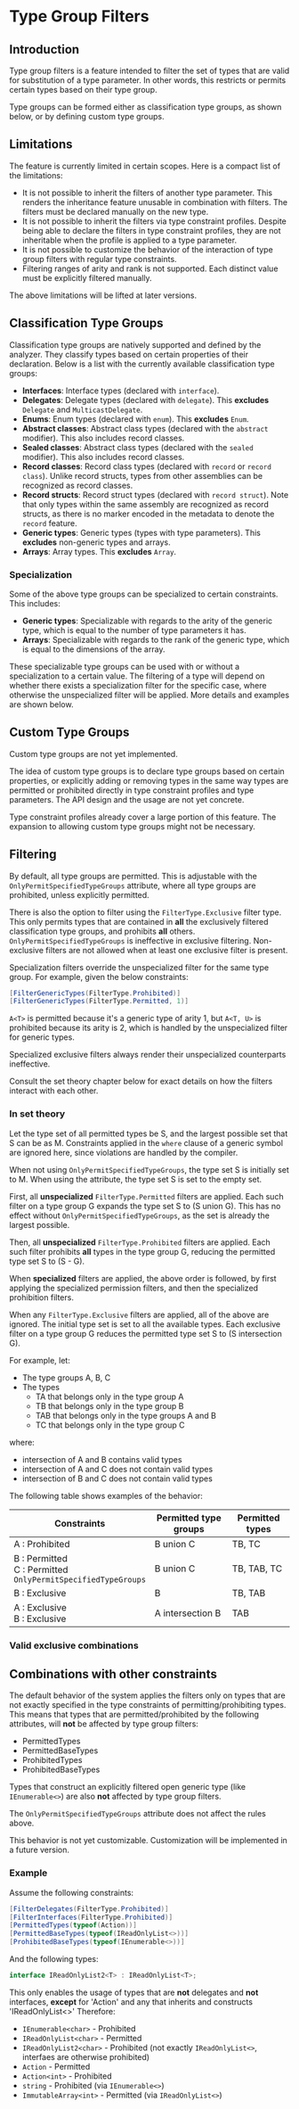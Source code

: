 # Type Group Filters

## Introduction

Type group filters is a feature intended to filter the set of types that are valid for substitution of a type parameter. In other words, this restricts or permits certain types based on their type group.

Type groups can be formed either as classification type groups, as shown below, or by defining custom type groups.

## Limitations

The feature is currently limited in certain scopes. Here is a compact list of the limitations:

- It is not possible to inherit the filters of another type parameter. This renders the inheritance feature unusable in combination with filters. The filters must be declared manually on the new type.
- It is not possible to inherit the filters via type constraint profiles. Despite being able to declare the filters in type constraint profiles, they are not inheritable when the profile is applied to a type parameter.
- It is not possible to customize the behavior of the interaction of type group filters with regular type constraints.
- Filtering ranges of arity and rank is not supported. Each distinct value must be explicitly filtered manually.

The above limitations will be lifted at later versions.

## Classification Type Groups

Classification type groups are natively supported and defined by the analyzer. They classify types based on certain properties of their declaration. Below is a list with the currently available classification type groups:

- **Interfaces**: Interface types (declared with `interface`).
- **Delegates**: Delegate types (declared with `delegate`). This **excludes** `Delegate` and `MulticastDelegate`.
- **Enums**: Enum types (declared with `enum`). This **excludes** `Enum`.
- **Abstract classes**: Abstract class types (declared with the `abstract` modifier). This also includes record classes.
- **Sealed classes**: Abstract class types (declared with the `sealed` modifier). This also includes record classes.
- **Record classes**: Record class types (declared with `record` or `record class`). Unlike record structs, types from other assemblies can be recognized as record classes.
- **Record structs**: Record struct types (declared with `record struct`). Note that only types within the same assembly are recognized as record structs, as there is no marker encoded in the metadata to denote the `record` feature.
- **Generic types**: Generic types (types with type parameters). This **excludes** non-generic types and arrays.
- **Arrays**: Array types. This **excludes** `Array`.

### Specialization

Some of the above type groups can be specialized to certain constraints. This includes:

- **Generic types**: Specializable with regards to the arity of the generic type, which is equal to the number of type parameters it has.
- **Arrays**: Specializable with regards to the rank of the generic type, which is equal to the dimensions of the array.

These specializable type groups can be used with or without a specialization to a certain value. The filtering of a type will depend on whether there exists a specialization filter for the specific case, where otherwise the unspecialized filter will be applied. More details and examples are shown below.

## Custom Type Groups

Custom type groups are not yet implemented.

The idea of custom type groups is to declare type groups based on certain properties, or explicitly adding or removing types in the same way types are permitted or prohibited directly in type constraint profiles and type parameters. The API design and the usage are not yet concrete.

Type constraint profiles already cover a large portion of this feature. The expansion to allowing custom type groups might not be necessary.

## Filtering

By default, all type groups are permitted. This is adjustable with the `OnlyPermitSpecifiedTypeGroups` attribute, where all type groups are prohibited, unless explicitly permitted.

There is also the option to filter using the `FilterType.Exclusive` filter type. This only permits types that are contained in **all** the exclusively filtered classification type groups, and prohibits **all** others. `OnlyPermitSpecifiedTypeGroups` is ineffective in exclusive filtering. Non-exclusive filters are not allowed when at least one exclusive filter is present.

Specialization filters override the unspecialized filter for the same type group. For example, given the below constraints:
```csharp
[FilterGenericTypes(FilterType.Prohibited)]
[FilterGenericTypes(FilterType.Permitted, 1)]
```

`A<T>` is permitted because it's a generic type of arity 1, but `A<T, U>` is prohibited because its arity is 2, which is handled by the unspecialized filter for generic types.

Specialized exclusive filters always render their unspecialized counterparts ineffective.

Consult the set theory chapter below for exact details on how the filters interact with each other.

### In set theory

Let the type set of all permitted types be S, and the largest possible set that S can be as M. Constraints applied in the `where` clause of a generic symbol are ignored here, since violations are handled by the compiler.

When not using `OnlyPermitSpecifiedTypeGroups`, the type set S is initially set to M. When using the attribute, the type set S is set to the empty set.

First, all **unspecialized** `FilterType.Permitted` filters are applied. Each such filter on a type group G expands the type set S to (S union G). This has no effect without `OnlyPermitSpecifiedTypeGroups`, as the set is already the largest possible.

Then, all **unspecialized** `FilterType.Prohibited` filters are applied. Each such filter prohibits **all** types in the type group G, reducing the permitted type set S to (S - G).

When **specialized** filters are applied, the above order is followed, by first applying the specialized permission filters, and then the specialized prohibition filters.

When any `FilterType.Exclusive` filters are applied, all of the above are ignored. The initial type set is set to all the available types. Each exclusive filter on a type group G reduces the permitted type set S to (S intersection G).

For example, let:
- The type groups A, B, C
- The types
  - TA that belongs only in the type group A
  - TB that belongs only in the type group B
  - TAB that belongs only in the type groups A and B
  - TC that belongs only in the type group C

where:
- intersection of A and B contains valid types
- intersection of A and C does not contain valid types
- intersection of B and C does not contain valid types

The following table shows examples of the behavior:

| Constraints | Permitted type groups | Permitted types |
|-------------|-------------|-------------|
| A : Prohibited | B union C | TB, TC |
| B : Permitted<br/>C : Permitted<br/>`OnlyPermitSpecifiedTypeGroups` | B union C | TB, TAB, TC |
| B : Exclusive | B | TB, TAB |
| A : Exclusive<br/>B : Exclusive | A intersection B | TAB |

### Valid exclusive combinations
[exclusive-combinations]: #exclusive-combinations

## Combinations with other constraints

The default behavior of the system applies the filters only on types that are not exactly specified in the type constraints of permitting/prohibiting types. This means that types that are permitted/prohibited by the following attributes, will **not** be affected by type group filters:
- PermittedTypes
- PermittedBaseTypes
- ProhibitedTypes
- ProhibitedBaseTypes

Types that construct an explicitly filtered open generic type (like `IEnumerable<>`) are also **not** affected by type group filters.

The `OnlyPermitSpecifiedTypeGroups` attribute does not affect the rules above.

This behavior is not yet customizable. Customization will be implemented in a future version.

### Example

Assume the following constraints:
```csharp
[FilterDelegates(FilterType.Prohibited)]
[FilterInterfaces(FilterType.Prohibited)]
[PermittedTypes(typeof(Action))]
[PermittedBaseTypes(typeof(IReadOnlyList<>))]
[ProhibitedBaseTypes(typeof(IEnumerable<>))]
```

And the following types:
```csharp
interface IReadOnlyList2<T> : IReadOnlyList<T>;
```

This only enables the usage of types that are **not** delegates and **not** interfaces, **except** for 'Action' and any that inherits and constructs 'IReadOnlyList<>'
Therefore:
- `IEnumerable<char>` - Prohibited
- `IReadOnlyList<char>` - Permitted
- `IReadOnlyList2<char>` - Prohibited (not exactly `IReadOnlyList<>`, interfaes are otherwise prohibited)
- `Action` - Permitted
- `Action<int>` - Prohibited
- `string` - Prohibited (via `IEnumerable<>`)
- `ImmutableArray<int>` - Permitted (via `IReadOnlyList<>`)
